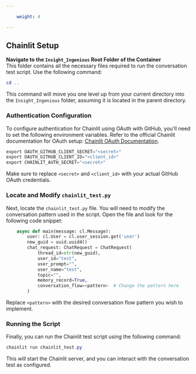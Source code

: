 ```yaml
---

    weight: 4

---
```


## Chainlit Setup

**Navigate to the `Insight_Ingenious` Root Folder of the Container**  
This folder contains all the necessary files required to run the conversation test script. Use the following command:

```powershell
cd ..
```

This command will move you one level up from your current directory into the `Insight_Ingenious` folder, assuming it is located in the parent directory.

### Authentication Configuration

To configure authentication for Chainlit using OAuth with GitHub, you'll need to set the following environment variables. Refer to the official Chainlit documentation for OAuth setup: [Chainlit OAuth Documentation](https://docs.chainlit.io/authentication/oauth).

```powershell
export OAUTH_GITHUB_CLIENT_SECRET="<secret>"
export OAUTH_GITHUB_CLIENT_ID="<client_id>"
export CHAINLIT_AUTH_SECRET="<secret>"
```

Make sure to replace `<secret>` and `<client_id>` with your actual GitHub OAuth credentials.

### Locate and Modify `chainlit_test.py`

Next, locate the `chainlit_test.py` file. You will need to modify the conversation pattern used in the script. Open the file and look for the following code snippet:

```python
    async def main(message: cl.Message):
        user: cl.User = cl.user_session.get('user')
        new_guid = uuid.uuid4()
        chat_request: ChatRequest = ChatRequest(
            thread_id=str(new_guid),
            user_id="test",
            user_prompt="",
            user_name="test",
            topic="",
            memory_record=True,
            conversation_flow=<pattern>  # Change the pattern here
        )
```

Replace `<pattern>` with the desired conversation flow pattern you wish to implement.

### Running the Script

Finally, you can run the Chainlit test script using the following command:

```powershell
chainlit run chainlit_test.py
```

This will start the Chainlit server, and you can interact with the conversation test as configured.

